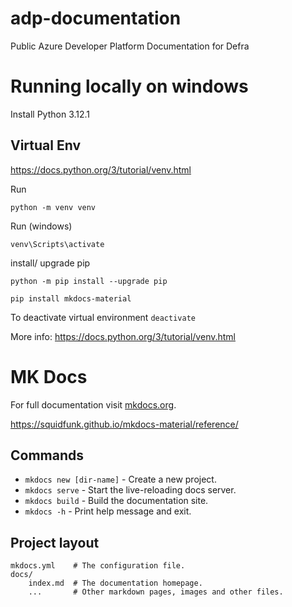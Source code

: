 # adp-documentation
Public Azure Developer Platform Documentation for Defra


# Running locally on windows

Install Python 3.12.1

## Virtual Env

https://docs.python.org/3/tutorial/venv.html

Run
```
python -m venv venv
```
Run (windows)
```
venv\Scripts\activate
```

install/ upgrade pip
```
python -m pip install --upgrade pip
```

```
pip install mkdocs-material
```


To deactivate virtual environment `deactivate`

More info: https://docs.python.org/3/tutorial/venv.html


# MK Docs

For full documentation visit [mkdocs.org](https://www.mkdocs.org).

https://squidfunk.github.io/mkdocs-material/reference/

## Commands

* `mkdocs new [dir-name]` - Create a new project.
* `mkdocs serve` - Start the live-reloading docs server.
* `mkdocs build` - Build the documentation site.
* `mkdocs -h` - Print help message and exit.

## Project layout

    mkdocs.yml    # The configuration file.
    docs/
        index.md  # The documentation homepage.
        ...       # Other markdown pages, images and other files.